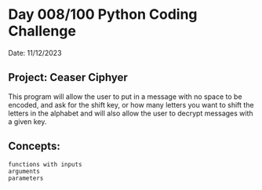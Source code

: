 # Day 008/100 Python Coding Challenge

Date: 11/12/2023

## Project: Ceaser Ciphyer

This program will allow the user to put in a message with no space to be encoded, and ask for the
shift key, or how many letters you want to shift the letters in the alphabet and
will also allow the user to decrypt messages with a given key.

## Concepts:
    
    functions with inputs
    arguments
    parameters